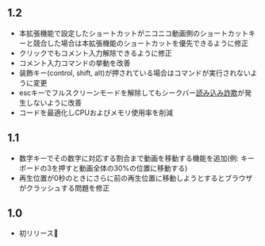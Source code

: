 ## 1.2
* 本拡張機能で設定したショートカットがニコニコ動画側のショートカットキーと競合した場合は本拡張機能のショートカットを優先できるように修正
* クリックでもコメント入力解除できるように修正
* コメント入力コマンドの挙動を改善
* 装飾キー(control, shift, alt)が押されている場合はコマンドが実行されないように変更
* escキーでフルスクリーンモードを解除してもシークバー[読み込み詐欺](http://dic.nicovideo.jp/a/%E3%82%B7%E3%83%BC%E3%82%AF%E3%83%90%E3%83%BC%E8%AA%AD%E3%81%BF%E8%BE%BC%E3%81%BF%E8%A9%90%E6%AC%BA)が発生しないように改善
* コードを最適化しCPUおよびメモリ使用率を削減

## 1.1
* 数字キーでその数字に対応する割合まで動画を移動する機能を追加(例: キーボードの3を押すと動画全体の30%の位置に移動する)
* 再生位置が0秒のときにさらに前の再生位置に移動しようとするとブラウザがクラッシュする問題を修正

## 1.0
* 初リリース:tada:

